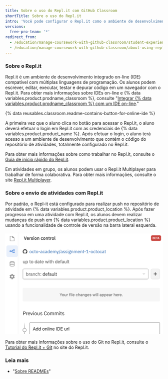 ```yaml
---
title: Sobre o uso do Repl.it com GitHub Classroom
shortTitle: Sobre o uso do Repl.it
intro: 'Você pode configurar o Repl.it como o ambiente de desenvolvimento integrado on-line (IDE) para tarefas em {% data variables.product.prodname_classroom %}.'
versions:
  free-pro-team: '*'
redirect_from:
  - /education/manage-coursework-with-github-classroom/student-experience-replit
  - /education/manage-coursework-with-github-classroom/about-using-replit-with-github-classroom
---
```


### Sobre o Repl.it

Repl.it é um ambiente de desenvolvimento integrado on-line (IDE) compatível com múltiplas linguagens de programação. Os alunos podem escrever, editar, executar, testar e depurar código em um navegador com o Repl.it. Para obter mais informações sobre IDEs on-line e {% data variables.product.prodname_classroom %}, consulte "[Integrar {% data variables.product.prodname_classroom %} com um IDE on-line](/education/manage-coursework-with-github-classroom/integrate-github-classroom-with-an-online-ide)."

{% data reusables.classroom.readme-contains-button-for-online-ide %}

A primeira vez que o aluno clica no botão para acessar o Repl.it, o aluno deverá efetuar o login em Repl.it com as credenciais de {% data variables.product.product_name %}. Após efetuar o login, o aluno terá acesso a um ambiente de desenvolvimento que contém o código do repositório de atividades, totalmente configurado no Repl.it.

Para obter mais informações sobre como trabalhar no Repl.it, consulte o [Guia de início rápido do Repl.it](https://docs.repl.it/repls/quick-start#the-repl-environment).

Em atividades em grupo, os alunos podem usar o Repl.it Multiplayer para trabalhar de forma colaborativa. Para obter mais informações, consulte o site [Repl.it Multiplayer](https://repl.it/site/multiplayer).

### Sobre o envio de atividades com Repl.it

Por padrão, o Repl-it está configurado para realizar push no repositório de atividade em {% data variables.product.product_location %}. Após fazer progresso em uma atividade com Repl.it, os alunos devem realizar mudanças de push em {% data variables.product.product_location %} usando a funcionalidade de controle de versão na barra lateral esquerda.

![Funcionalidade de controle de versão do Repl.it](/assets/images/help/classroom/ide-replit-version-control-button.png)

Para obter mais informações sobre o uso do Git no Repl.it, consulte o [Tutorial do Repl.it + Git](https://repl.it/talk/learn/Replit-Git-Tutorial/23331) no site do Repl.it.

### Leia mais

- "[Sobre READMEs](/github/creating-cloning-and-archiving-repositories/about-readmes)"
